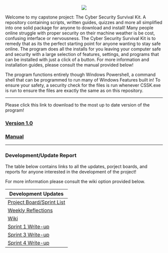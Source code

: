 <p align="center">
  <img src="https://github.com/FlameSpyro/Cyber-Security-Survival-Kit/assets/70916199/71130dc6-b10a-4af2-a76c-688902441c98" />
</p>

Welcome to my capstone project: The Cyber Security Survival Kit. A repository containing scripts, written guides, quizzes and more all simplified into one solid package for anyone to download and install! Many people online struggle with proper security on their machine weather is be cost, confusing interface or nervousness. The Cyber Security Survival Kit is to remedy that as its the perfect starting point for anyone wanting to stay safe online. The program does all the installs for you leaving your computer safe and security with a large selection of features, settings, and programs that can be installed with just a click of a button. For more information and installation guides, please consult the manual provided below!

The program functions entirely though Windows Powershell, a command shell that can be programmed to run many of Windows Features built in! To ensure your safety, a security check for the files is run whenever CSSK.exe is run to ensure the files are exactly the same as on this repository.

***

Please click this link to download to the most up to date version of the program!

### [Version 1.0](https://github.com/FlameSpyro/Cyber-Security-Survival-Kit/blob/main/CSSK.zip)

### [Manual](https://github.com/FlameSpyro/Cyber-Security-Survival-Kit/blob/main/Database/Manual%20Draft.pdf)

***

### Development/Update Report

The table below contains links to all the updates, porject boards, and reports for anyone interested in the development of the project!

For more information please consult the wiki option provided below.

| Development Updates  |
| ------------- |
| [Project Board/Sprint List](https://github.com/users/FlameSpyro/projects/3) |
| [Weekly Reflections](https://github.com/FlameSpyro/Cyber-Security-Survival-Kit/wiki/Reflections) |
| [Wiki]([https://github.com/FlameSpyro/Cyber-Security-Survival-Kit/wiki/References](https://github.com/FlameSpyro/Cyber-Security-Survival-Kit/wiki)) |
| [Sprint 1 Write-up](https://github.com/FlameSpyro/Cyber-Security-Survival-Kit/wiki/Sprint-1-Write%E2%80%90up) |
| [Sprint 3 Write-up](https://github.com/FlameSpyro/Cyber-Security-Survival-Kit/wiki/Sprint-3-Report) | 
| [Sprint 4 Write-up](https://github.com/FlameSpyro/Cyber-Security-Survival-Kit/wiki/Sprint-4-Report) |


